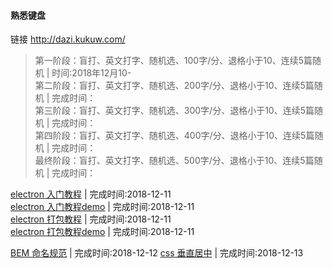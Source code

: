 #### 熟悉键盘
链接 http://dazi.kukuw.com/  
>第一阶段：盲打、英文打字、随机选、100字/分、退格小于10、连续5篇随机 | 时间:2018年12月10-  
>第二阶段：盲打、英文打字、随机选、200字/分、退格小于10、连续5篇随机 | 完成时间：  
>第三阶段：盲打、英文打字、随机选、300字/分、退格小于10、连续5篇随机 | 完成时间：  
>第四阶段：盲打、英文打字、随机选、400字/分、退格小于10、连续5篇随机 | 完成时间：  
>最终阶段：盲打、英文打字、随机选、500字/分、退格小于10、连续5篇随机 | 完成时间：  

[electron 入门教程](https://github.com/13653389794/plain/blob/master/electron/%E5%85%A5%E9%97%A8%E6%95%99%E7%A8%8B/%E5%85%A5%E9%97%A8%E6%95%99%E7%A8%8B.md) | 完成时间:2018-12-11      
[electron 入门教程demo](https://github.com/13653389794/plain/tree/master/electron/demo/demo01) | 完成时间:2018-12-11      
[electron 打包教程](https://github.com/13653389794/plain/blob/master/electron/electron%E6%89%93%E5%8C%85/electron%E6%89%93%E5%8C%85.md) | 完成时间:2018-12-11      
[electron 打包教程demo](https://github.com/13653389794/plain/tree/master/electron/demo/demo02) | 完成时间:2018-12-11  

[BEM 命名规范](https://github.com/13653389794/plain/blob/master/css/BEM.md) | 完成时间:2018-12-12 
[css 垂直居中](https://github.com/13653389794/plain/blob/master/css/%E5%9E%82%E7%9B%B4%E5%B1%85%E4%B8%AD.md) | 完成时间:2018-12-13 